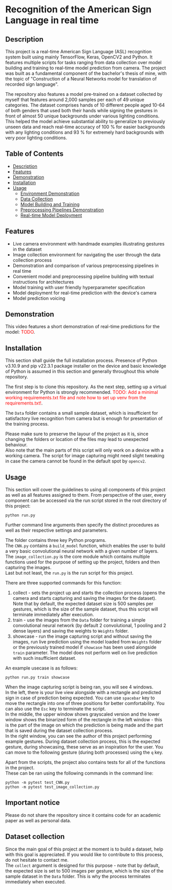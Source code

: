 # Recognition of the American Sign Language in real time

## Description
This project is a real-time American Sign Language (ASL) recognition system built using mainly TensorFlow, Keras, OpenCV2 and Python. It features multiple scripts for tasks ranging from data collection over model building and training to real-time model prediction from camera. The project was built as a fundamental component of the bachelor's thesis of mine, with the topic of "Construction of a Neural Networks model for translation of recorded sign language".

The repository also features a model pre-trained on a dataset collected by myself that features around 2,000 samples per each of 49 unique categories. The dataset comprises hands of 10 different people aged 10-64 of both genders that used both their hands while signing the gestures in front of almost 50 unique backgrounds under various lighting conditions. This helped the model achieve substantial ability to generalize to previously unseen data and reach real-time accuracy of 100 % for easier backgrounds with any lighting conditions and 93 % for extremely hard backgrounds with very poor lighting conditions.

## Table of Contents

- [Description](#description)
- [Features](#features)
- [Demonstration](#demonstration)
- [Installation](#installation)
- [Usage](#usage)
  - [Environment Demonstration](#enviornment-demonstration)
  - [Data Collection](#data-collection)
  - [Model Building and Training](#model-building-and-training)
  - [Preprocessing Pipelines Demonstration](#preprocessing-pipelines-demonstration)
  - [Real-time Model Deployment](#real-time-model-deployment)

## Features

* Live camera environment with handmade examples illustrating gestures in the dataset
* Image collection environment for navigating the user through the data collection process
* Demonstration and comparison of various preprocessing pipelines in real time
* Convenient model and preprocessing pipeline building with textual instructions for architectures
* Model training with user friendly hyperparameter specification
* Model deployment for real-time prediction with the device's camera
* Model prediction voicing

## Demonstration

This video features a short demonstration of real-time predictions for the model:
<span style="color:red">TODO</span>.

## Installation

This section shall guide the full installation process. Presence of Python v3.10.9 and pip v22.3.1 package installer on the device and basic knowledge of Python is assumed in this section and generally throughout this whole repository.

The first step is to clone this repository. As the next step, setting up a virtual environment for Python is strongly recommended.
<span style="color:red">TODO: Add a minimal working requirements.txt file and note how to set up venv from the requirements.txt!</span>.

The `Data` folder contains a small sample dataset, which is insufficient for satisfactory live recognition from camera but is enough for presentation of the training process.

Please make sure to preserve the layour of the project as it is, since changing the folders or location of the files may lead to unexpected behaviour.  
Also note that the main parts of this script will only work on a device with a working camera. The script for image capturing might need slight tweaking in case the camera cannot be found in the default spot by `opencv2`.  

## Usage

This section will cover the guidelines to using all components of this project as well as all features assigned to them. From perspective of the user, every component can be accessed via the run script stored in the root directory of this project:

```
python run.py
```

Further command line arguments then specify the distinct procedures as well as their respective settings and parameters.

The folder contains three key Python programs.  
The `CNN.py` contains a `build_model` function, which enables the user to build a very basic convolutional neural network with a given number of layers.  
The `image_collection.py` is the core module which contains multiple functions used for the purpose of setting up the project, folders and then capturing the images.  
Last but not least, the `run.py` is the run script for this project.  



There are three supported commands for this function:  

1. collect - sets the project up and starts the collection process (opens the camera and starts capturing and saving the images for the dataset). Note that by default, the expected dataset size is 500 samples per gestures, which is the size of the sample dataset, thus this script will terminate immediately after execution.  
2. train - use the images from the `Data` folder for training a simple convolutional neural network (by default 2 convolutional, 1 pooling and 2 dense layers) and saving the weights to `Weights` folder.  
3. showcase - run the image capturing script and without saving the images, run live prediction using the model loaded from `Weights` folder or the previously trained model if `showcase` has been used alongside `train` parameter. The model does not perform well on live prediction with such insufficient dataset.  

An example usecase is as follows:  

```
python run.py train showcase
```

When the image capturing script is being ran, you will see 4 windows.   
In the left, there is your live view alongside with a rectangle and predicted sign in case of prediction being expected. You can use `spacebar` key to move the rectangle into one of three positions for better comfortability. You can also use the `Esc` key to terminate the script.  
In the middle, the upper window shows grayscaled version and the lower window shows the binarized form of the rectangle in the left window - this is the part of the image on which the prediction is being made and the part that is saved during the dataset collection process.  
In the right window, you can see the author of this project performing example gestures. During dataset collection process, this is the expected gesture, during showcasing, these serve as an inspiration for the user. You can move to the following gesture (during both processes) using the `q` key.   

Apart from the scripts, the project also contains tests for all of the functions in the project.  
These can be ran using the following commands in the command line:  

```
python -m pytest test_CNN.py
python -m pytest test_image_collection.py
```

## Important notice

Please do not share the repository since it contains code for an academic paper as well as personal data.  

## Dataset collection

Since the main goal of this project at the moment is to build a dataset, help with this goal is appreciated. If you would like to contribute to this process, do not hesitate to contact me.  
The `collect` argument is designed for this purpose - note that by default, the expected size is set to 500 images per gesture, which is the size of the sample dataset in the `Data` folder. This is why the process terminates immediately when executed.  
